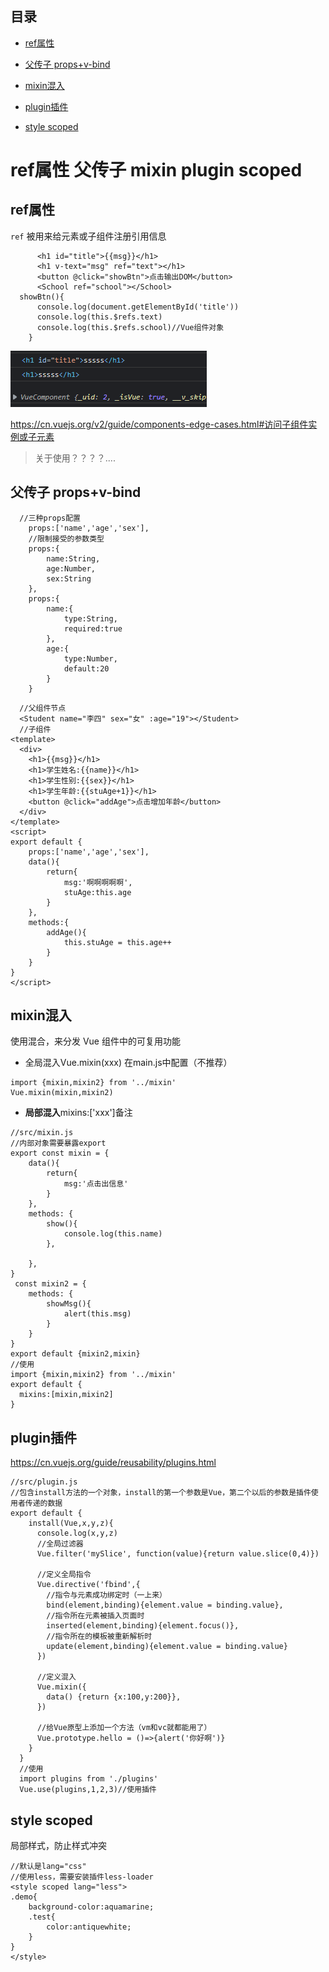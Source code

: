 ## 目录

*   [ref属性](#ref属性)

*   [父传子 props+v-bind](#父传子-propsv-bind)

*   [mixin混入](#mixin混入)

*   [ plugin插件](#-plugin插件)

*   [style scoped](#style-scoped)

# ref属性 父传子 mixin plugin scoped

## ref属性

`ref` 被用来给元素或子组件注册引用信息

```vue
      <h1 id="title">{{msg}}</h1>
      <h1 v-text="msg" ref="text"></h1>
      <button @click="showBtn">点击输出DOM</button>
      <School ref="school"></School>
  showBtn(){
      console.log(document.getElementById('title'))
      console.log(this.$refs.text)
      console.log(this.$refs.school)//Vue组件对象
    }
```

![](./image/image_PADaJ5BIQs.png)

<https://cn.vuejs.org/v2/guide/components-edge-cases.html#访问子组件实例或子元素>

> 关于使用？？？？....

## 父传子 props+v-bind

```vue
  //三种props配置
    props:['name','age','sex'],
    //限制接受的参数类型
    props:{
        name:String,
        age:Number,
        sex:String
    },
    props:{
        name:{
            type:String,
            required:true
        },
        age:{
            type:Number,
            default:20
        }
    }
```

```vue
  //父组件节点
  <Student name="李四" sex="女" :age="19"></Student>
  //子组件
<template>
  <div>
    <h1>{{msg}}</h1>
    <h1>学生姓名:{{name}}</h1>
    <h1>学生性别:{{sex}}</h1>
    <h1>学生年龄:{{stuAge+1}}</h1>
    <button @click="addAge">点击增加年龄</button>
  </div>
</template>
<script>
export default {
    props:['name','age','sex'],
    data(){
        return{
            msg:'啊啊啊啊啊',
            stuAge:this.age
        }
    },
    methods:{
        addAge(){
            this.stuAge = this.age++
        }
    }
}
</script>

```

## mixin混入

使用混合，来分发 Vue 组件中的可复用功能

*   全局混入Vue.mixin(xxx)   在main.js中配置（不推荐）

```vue
import {mixin,mixin2} from '../mixin'
Vue.mixin(mixin,mixin2)
```

*   **局部混入**mixins:\['xxx']备注

```vue
//src/mixin.js
//内部对象需要暴露export
export const mixin = {
    data(){
        return{
            msg:'点击出信息'
        }
    },
    methods: {
        show(){
            console.log(this.name)
        },
       
    },
}
 const mixin2 = {
    methods: {
        showMsg(){
            alert(this.msg)
        }
    }
}
export default {mixin2,mixin}
//使用
import {mixin,mixin2} from '../mixin'
export default {
  mixins:[mixin,mixin2]
}
```

## &#x20;plugin插件

<https://cn.vuejs.org/guide/reusability/plugins.html>

```vue
//src/plugin.js
//包含install方法的一个对象，install的第一个参数是Vue，第二个以后的参数是插件使用者传递的数据
export default {
    install(Vue,x,y,z){
      console.log(x,y,z)
      //全局过滤器
      Vue.filter('mySlice', function(value){return value.slice(0,4)})
  
      //定义全局指令
      Vue.directive('fbind',{
        //指令与元素成功绑定时（一上来）
        bind(element,binding){element.value = binding.value},
        //指令所在元素被插入页面时
        inserted(element,binding){element.focus()},
        //指令所在的模板被重新解析时
        update(element,binding){element.value = binding.value}
      })
  
      //定义混入
      Vue.mixin({
        data() {return {x:100,y:200}},
      })
  
      //给Vue原型上添加一个方法（vm和vc就都能用了）
      Vue.prototype.hello = ()=>{alert('你好啊')}
    }
  }
  //使用
  import plugins from './plugins'
  Vue.use(plugins,1,2,3)//使用插件

```

## style scoped

局部样式，防止样式冲突

```vue
//默认是lang="css"
//使用less，需要安装插件less-loader
<style scoped lang="less">
.demo{
    background-color:aquamarine;
    .test{
        color:antiquewhite;
    }
}
</style>
```
